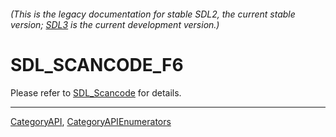 ###### (This is the legacy documentation for stable SDL2, the current stable version; [SDL3](https://wiki.libsdl.org/SDL3/) is the current development version.)
# SDL_SCANCODE_F6

Please refer to [SDL_Scancode](SDL_Scancode) for details.

----
[CategoryAPI](CategoryAPI), [CategoryAPIEnumerators](CategoryAPIEnumerators)

